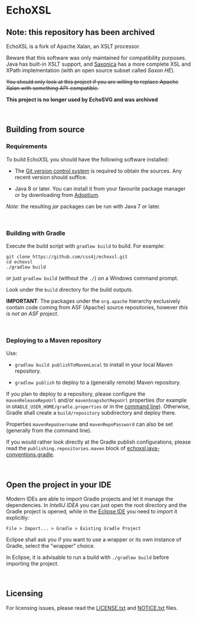 # EchoXSL

## Note: this repository has been archived

 EchoXSL is a fork of Apache Xalan, an XSLT processor.

 Beware that this software was only maintained for compatibility purposes. Java
has built-in XSLT support, and [Saxonica](http://saxon.sourceforge.net/) has a
more complete XSL and XPath implementation (with an open source subset called
_Saxon HE_).

 ~~You should only look at this project if you are willing to replace Apache Xalan
with something API-compatible.~~

**This project is no longer used by EchoSVG and was archived**

<br/>

## Building from source

### Requirements

To build EchoXSL you should have the following software installed:

- The [Git version control system](https://git-scm.com/downloads) is required to
obtain the sources. Any recent version should suffice.

- Java 8 or later. You can install it from your favourite package manager or by
downloading from [Adoptium](https://adoptium.net/).

_Note_: the resulting _jar_ packages can be run with Java 7 or later.

<br/>

### Building with Gradle

Execute the build script with `gradlew build` to build. For example:

```shell
git clone https://github.com/css4j/echoxsl.git
cd echoxsl
./gradlew build
```
or just `gradlew build` (without the `./`) on a Windows command prompt.

Look under the `build` directory for the build outputs.

**IMPORTANT**: The packages under the `org.apache` hierarchy exclusively contain
code coming from ASF (Apache) source repositories, however _this is not an ASF
project_.

<br/>

### Deploying to a Maven repository

Use:

- `gradlew build publishToMavenLocal` to install in your local Maven repository.

- `gradlew publish` to deploy to a (generally remote) Maven repository.

If you plan to deploy to a repository, please configure the `mavenReleaseRepoUrl`
and/or `mavenSnapshotRepoUrl` properties (for example in
`GRADLE_USER_HOME/gradle.properties` or in the [command line](https://docs.gradle.org/current/userguide/build_environment.html#sec:project_properties)).
Otherwise, Gradle shall create a `build/repository` subdirectory and deploy there.

Properties `mavenRepoUsername` and `mavenRepoPassword` can also be set (generally
from the command line).

If you would rather look directly at the Gradle publish configurations, please
read the `publishing.repositories.maven` block of
[echoxsl.java-conventions.gradle](https://github.com/css4j/echoxsl/blob/master/buildSrc/src/main/groovy/echoxsl.java-conventions.gradle).

<br/>

## Open the project in your IDE

Modern IDEs are able to import Gradle projects and let it manage the
dependencies. In _IntelliJ IDEA_ you can just open the root directory and the
Gradle project is opened, while in the [Eclipse IDE](https://www.eclipse.org/)
you need to import it explicitly:
```
File > Import... > Gradle > Existing Gradle Project
```
Eclipse shall ask you if you want to use a wrapper or its own instance of
Gradle, select the "wrapper" choice.

In Eclipse, it is advisable to run a build with `./gradlew build` before
importing the project.

<br/>

##  Licensing

 For licensing issues, please read the [LICENSE.txt](LICENSE.txt) and
[NOTICE.txt](NOTICE.txt) files.
